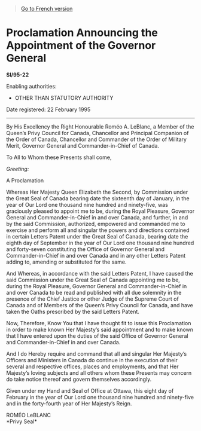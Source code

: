 > [Go to French version](/fr/Règlements/Textes%20réglementaires/95/22.md)

# Proclamation Announcing the Appointment of the Governor General

**SI/95-22**

Enabling authorities: 
- OTHER THAN STATUTORY AUTHORITY

Date registered: 22 February 1995

----------

By His Excellency the Right Honourable Roméo A. LeBlanc, a Member of the Queen’s Privy Council for Canada, Chancellor and Principal Companion of the Order of Canada, Chancellor and Commander of the Order of Military Merit, Governor General and Commander-in-Chief of Canada.

To All to Whom these Presents shall come,

*Greeting:*

A Proclamation

Whereas Her Majesty Queen Elizabeth the Second, by Commission under the Great Seal of Canada bearing date the sixteenth day of January, in the year of Our Lord one thousand nine hundred and ninety-five, was graciously pleased to appoint me to be, during the Royal Pleasure, Governor General and Commander-in-Chief in and over Canada, and further, in and by the said Commission, authorized, empowered and commanded me to exercise and perform all and singular the powers and directions contained in certain Letters Patent under the Great Seal of Canada, bearing date the eighth day of September in the year of Our Lord one thousand nine hundred and forty-seven constituting the Office of Governor General and Commander-in-Chief in and over Canada and in any other Letters Patent adding to, amending or substituted for the same.

And Whereas, in accordance with the said Letters Patent, I have caused the said Commission under the Great Seal of Canada appointing me to be, during the Royal Pleasure, Governor General and Commander-in-Chief in and over Canada to be read and published with all due solemnity in the presence of the Chief Justice or other Judge of the Supreme Court of Canada and of Members of the Queen’s Privy Council for Canada, and have taken the Oaths prescribed by the said Letters Patent.

Now, Therefore, Know You that I have thought fit to issue this Proclamation in order to make known Her Majesty’s said appointment and to make known that I have entered upon the duties of the said Office of Governor General and Commander-in-Chief in and over Canada.

And I do Hereby require and command that all and singular Her Majesty’s Officers and Ministers in Canada do continue in the execution of their several and respective offices, places and employments, and that Her Majesty’s loving subjects and all others whom these Presents may concern do take notice thereof and govern themselves accordingly.

Given under my Hand and Seal of Office at Ottawa, this eight day of February in the year of Our Lord one thousand nine hundred and ninety-five and in the forty-fourth year of Her Majesty’s Reign.


<p>ROMÉO LeBLANC<br />*Privy Seal*<br /></p>


